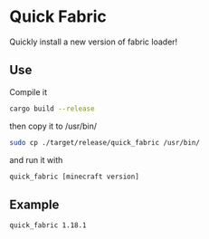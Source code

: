 # Quick Fabric

Quickly install a new version of fabric loader!

## Use

Compile it

```sh
cargo build --release
```

then copy it to /usr/bin/

```sh
sudo cp ./target/release/quick_fabric /usr/bin/
```

and run it with

```sh
quick_fabric [minecraft version]
```

## Example

```sh
quick_fabric 1.18.1
```

